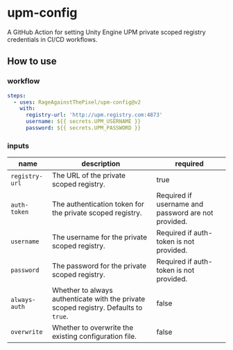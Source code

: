 # upm-config

A GitHub Action for setting Unity Engine UPM private scoped registry credentials in CI/CD workflows.

## How to use

### workflow

```yaml
steps:
  - uses: RageAgainstThePixel/upm-config@v2
    with:
      registry-url: 'http://upm.registry.com:4873'
      username: ${{ secrets.UPM_USERNAME }}
      password: ${{ secrets.UPM_PASSWORD }}
```

### inputs

| name | description | required |
| ---- | ----------- | -------- |
| `registry-url` | The URL of the private scoped registry. | true |
| `auth-token` | The authentication token for the private scoped registry. | Required if username and password are not provided. |
| `username` | The username for the private scoped registry. | Required if auth-token is not provided. |
| `password` | The password for the private scoped registry. | Required if auth-token is not provided. |
| `always-auth` | Whether to always authenticate with the private scoped registry. Defaults to `true`. | false |
| `overwrite` | Whether to overwrite the existing configuration file. | false |

